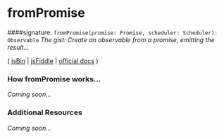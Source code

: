# fromPromise

####signature: `fromPromise(promise: Promise, scheduler: Scheduler): Observable`
*The gist: Create an observable from a promise, emitting the result...*

( [jsBin]() | [jsFiddle]() | [official docs](http://reactivex.io/rxjs/class/es6/Observable.js~Observable.html#static-method-fromPromise) )

### How fromPromise works...
*Coming soon...*


### Additional Resources
*Coming soon...*